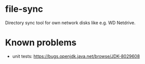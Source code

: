 # file-sync
Directory sync tool for own network disks like e.g. WD Netdrive.


# Known problems
- unit tests: https://bugs.openjdk.java.net/browse/JDK-8029608